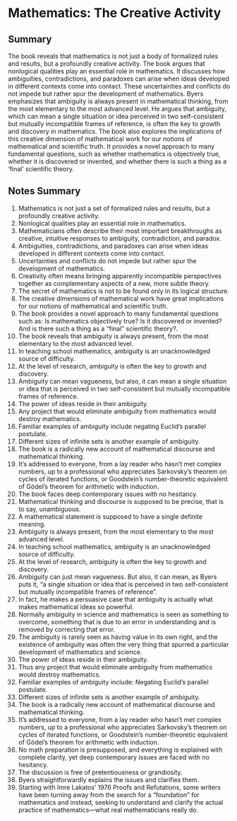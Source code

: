 
# Mathematics: The Creative Activity

## Summary
The book reveals that mathematics is not just a body of formalized rules and results, but a profoundly creative activity. 
The book argues that nonlogical qualities play an essential role in mathematics. It discusses how ambiguities, contradictions, and paradoxes can arise when ideas developed in different contexts come into contact. These uncertainties and conflicts do not impede but rather spur the development of mathematics. 
Byers emphasizes that ambiguity is always present in mathematical thinking, from the most elementary to the most advanced level. He argues that ambiguity, which can mean a single situation or idea perceived in two self-consistent but mutually incompatible frames of reference, is often the key to growth and discovery in mathematics. 
The book also explores the implications of this creative dimension of mathematical work for our notions of mathematical and scientific truth. It provides a novel approach to many fundamental questions, such as whether mathematics is objectively true, whether it is discovered or invented, and whether there is such a thing as a ‘final’ scientific theory. 

## Notes Summary
1.	Mathematics is not just a set of formalized rules and results, but a profoundly creative activity. 
2.	Nonlogical qualities play an essential role in mathematics. 
3.	Mathematicians often describe their most important breakthroughs as creative, intuitive responses to ambiguity, contradiction, and paradox. 
4.	Ambiguities, contradictions, and paradoxes can arise when ideas developed in different contexts come into contact. 
5.	Uncertainties and conflicts do not impede but rather spur the development of mathematics. 
6.	Creativity often means bringing apparently incompatible perspectives together as complementary aspects of a new, more subtle theory. 
7.	The secret of mathematics is not to be found only in its logical structure. 
8.	The creative dimensions of mathematical work have great implications for our notions of mathematical and scientific truth. 
9.	The book provides a novel approach to many fundamental questions such as: Is mathematics objectively true? Is it discovered or invented? And is there such a thing as a “final” scientific theory?. 
10.	The book reveals that ambiguity is always present, from the most elementary to the most advanced level. 
11.	In teaching school mathematics, ambiguity is an unacknowledged source of difficulty. 
12.	At the level of research, ambiguity is often the key to growth and discovery. 
13.	Ambiguity can mean vagueness, but also, it can mean a single situation or idea that is perceived in two self-consistent but mutually incompatible frames of reference. 
14.	The power of ideas reside in their ambiguity. 
15.	Any project that would eliminate ambiguity from mathematics would destroy mathematics. 
16.	Familiar examples of ambiguity include negating Euclid’s parallel postulate. 
17.	Different sizes of infinite sets is another example of ambiguity. 
18.	The book is a radically new account of mathematical discourse and mathematical thinking. 
19.	It’s addressed to everyone, from a lay reader who hasn’t met complex numbers, up to a professional who appreciates Sarkovsky’s theorem on cycles of iterated functions, or Goodstein’s number-theoretic equivalent of Gödel’s theorem for arithmetic with induction. 
20.	The book faces deep contemporary issues with no hesitancy. 
21.	Mathematical thinking and discourse is supposed to be precise, that is to say, unambiguous.
22.	A mathematical statement is supposed to have a single definite meaning.
23.	Ambiguity is always present, from the most elementary to the most advanced level.
24.	In teaching school mathematics, ambiguity is an unacknowledged source of difficulty.
25.	At the level of research, ambiguity is often the key to growth and discovery.
26.	Ambiguity can just mean vagueness. But also, it can mean, as Byers puts it, “a single situation or idea that is perceived in two self-consistent but mutually incompatible frames of reference”.
27.	In fact, he makes a persuasive case that ambiguity is actually what makes mathematical ideas so powerful.
28.	Normally ambiguity in science and mathematics is seen as something to overcome, something that is due to an error in understanding and is removed by correcting that error.
29.	The ambiguity is rarely seen as having value in its own right, and the existence of ambiguity was often the very thing that spurred a particular development of mathematics and science.
30.	The power of ideas reside in their ambiguity.
31.	Thus any project that would eliminate ambiguity from mathematics would destroy mathematics.
32.	Familiar examples of ambiguity include: Negating Euclid’s parallel postulate.
33.	Different sizes of infinite sets is another example of ambiguity.
34.	The book is a radically new account of mathematical discourse and mathematical thinking.
35.	It’s addressed to everyone, from a lay reader who hasn’t met complex numbers, up to a professional who appreciates Sarkovsky’s theorem on cycles of iterated functions, or Goodstein’s number-theoretic equivalent of Gödel’s theorem for arithmetic with induction.
36.	No math preparation is presupposed, and everything is explained with complete clarity, yet deep contemporary issues are faced with no hesitancy.
37.	The discussion is free of pretentiousness or grandiosity.
38.	Byers straightforwardly explains the issues and clarifies them.
39.	Starting with Imre Lakatos’ 1976 Proofs and Refutations, some writers have been turning away from the search for a “foundation” for mathematics and instead, seeking to understand and clarify the actual practice of mathematics—what real mathematicians really do.

